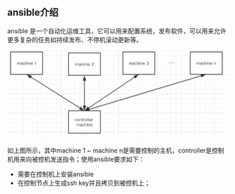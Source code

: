 ## ansible介绍

ansible 是一个自动化运维工具，它可以用来配置系统，发布软件，可以用来允许更多复杂的任务如持续发布、不停机滚动更新等。

![](./assets/2018-09-30-17-20-36.png)


如上图所示，其中machine 1 ~ machine n是需要控制的主机，controller是控制机用来向被控机发送指令；使用ansible要求如下：

* 需要在控制机上安装ansible
* 在控制节点上生成ssh key并且拷贝到被控机上；